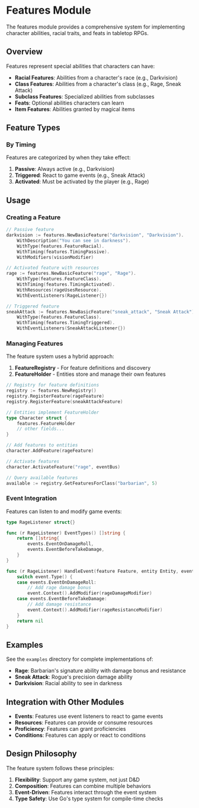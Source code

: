 # Features Module

The features module provides a comprehensive system for implementing character abilities, racial traits, and feats in tabletop RPGs.

## Overview

Features represent special abilities that characters can have:
- **Racial Features**: Abilities from a character's race (e.g., Darkvision)
- **Class Features**: Abilities from a character's class (e.g., Rage, Sneak Attack)
- **Subclass Features**: Specialized abilities from subclasses
- **Feats**: Optional abilities characters can learn
- **Item Features**: Abilities granted by magical items

## Feature Types

### By Timing

Features are categorized by when they take effect:

1. **Passive**: Always active (e.g., Darkvision)
2. **Triggered**: React to game events (e.g., Sneak Attack)
3. **Activated**: Must be activated by the player (e.g., Rage)

## Usage

### Creating a Feature

```go
// Passive feature
darkvision := features.NewBasicFeature("darkvision", "Darkvision").
    WithDescription("You can see in darkness").
    WithType(features.FeatureRacial).
    WithTiming(features.TimingPassive).
    WithModifiers(visionModifier)

// Activated feature with resources
rage := features.NewBasicFeature("rage", "Rage").
    WithType(features.FeatureClass).
    WithTiming(features.TimingActivated).
    WithResources(rageUsesResource).
    WithEventListeners(RageListener{})

// Triggered feature
sneakAttack := features.NewBasicFeature("sneak_attack", "Sneak Attack").
    WithType(features.FeatureClass).
    WithTiming(features.TimingTriggered).
    WithEventListeners(SneakAttackListener{})
```

### Managing Features

The feature system uses a hybrid approach:

1. **FeatureRegistry** - For feature definitions and discovery
2. **FeatureHolder** - Entities store and manage their own features

```go
// Registry for feature definitions
registry := features.NewRegistry()
registry.RegisterFeature(rageFeature)
registry.RegisterFeature(sneakAttackFeature)

// Entities implement FeatureHolder
type Character struct {
    features.FeatureHolder
    // other fields...
}

// Add features to entities
character.AddFeature(rageFeature)

// Activate features
character.ActivateFeature("rage", eventBus)

// Query available features
available := registry.GetFeaturesForClass("barbarian", 5)
```

### Event Integration

Features can listen to and modify game events:

```go
type RageListener struct{}

func (r RageListener) EventTypes() []string {
    return []string{
        events.EventOnDamageRoll,
        events.EventBeforeTakeDamage,
    }
}

func (r RageListener) HandleEvent(feature Feature, entity Entity, event Event) error {
    switch event.Type() {
    case events.EventOnDamageRoll:
        // Add rage damage bonus
        event.Context().AddModifier(rageDamageModifier)
    case events.EventBeforeTakeDamage:
        // Add damage resistance
        event.Context().AddModifier(rageResistanceModifier)
    }
    return nil
}
```

## Examples

See the `examples` directory for complete implementations of:
- **Rage**: Barbarian's signature ability with damage bonus and resistance
- **Sneak Attack**: Rogue's precision damage ability
- **Darkvision**: Racial ability to see in darkness

## Integration with Other Modules

- **Events**: Features use event listeners to react to game events
- **Resources**: Features can provide or consume resources
- **Proficiency**: Features can grant proficiencies
- **Conditions**: Features can apply or react to conditions

## Design Philosophy

The feature system follows these principles:

1. **Flexibility**: Support any game system, not just D&D
2. **Composition**: Features can combine multiple behaviors
3. **Event-Driven**: Features interact through the event system
4. **Type Safety**: Use Go's type system for compile-time checks